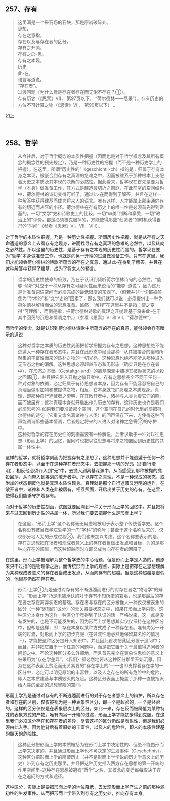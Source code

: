 <h2>257、存有</h2><blockquote data-pid="Tl5wInDJ">这里满是一个采石场的石块，那是原岩破碎处。<br>思想。<br>存在之意指。<br>存在以及与存在者的区分。<br>存有之开抛。<br>存有之启-思。<br>存有之本现。<br>历史。<br>此-在。<br>语言与道说。<br>“存在者”。<br>过渡问题（为什么竟是存在者存在而无倒不存在？①）。<br>存有历史（《思索》VII， 第97页以下， “荷尔德林——尼采”）。存有历史的方位不可计算之物（《思索》VII， 第90页以下） 。</blockquote><p data-pid="MVmoyqTA">如上</p><p><br></p><h2>258、哲学</h2><blockquote data-pid="gwmASufx">从今往后，对于哲学概念的本质性把握（因而也是对于哲学概念及其所有概念的概念性的预先规定），乃是一种历史性的把握（而不是一种历史学上的把握）。在这里，所谓“历史性的”（geschichtli-ch）指的是：归属于存有本身之本现，被嵌合到存有之真理的急难之中，因而被维系于那种根本上支配着历史之本质及其本现的决断的必然性。据此看来，哲学现在首先是要为哲学（本身》做准备工作，其方式是建造最切近之前庭，在此前庭的空间结构中，荷尔德林的诗句变得可听了，通过此-在而得到了解答，并且在这样一种解答中获得建基而成为将来人的语言。唯有这样，人才能踏上那条通向存有的切近而从容的小径。荷尔德林在存有历史上的唯一性是必须首先得到建基的，一切“文学”史和诗歌史上的比较，一切“审美”判断和享受，一切“政治上的”评价，都是必须被克服掉的，方能使得那些“创造者”的时机获得自己的“时间”（参看《思索》VI，VII，VIII）。</blockquote><p data-pid="g2dDIAJa">对于哲学的本质性把握，乃是一种历史性把握。所谓历史性把握，就是从存有之天命遣送的意义上去看存有之现身，进而找寻存有之真理的急难的必然性，以及转向之必然性。所以这里的历史性，是基于存有之本现的历史性而言的。哲学现在要为“哲学”本身做准备工作，也就是向另一开端的过渡做准备工作。只有在这里，我们才能领会荷尔德林的诗歌所蕴含的存在之真意，通过此-在得到了解答，并且在这种解答中获得了建基，成为了将来人的预言。</p><blockquote data-pid="leMVE5st">哲学的历史性使命的极致，乃在于认识到倾听荷尔德林诗句的必然性。“能够-倾听”对应于一种从存有之可疑问性而来说话的“能够-道说”。因为这乃是为准备词语空间而必须完成的最低限度的东西了。（倘若并非一切都被颠倒为“学术的”和“文学史的”因素了，那么我们就可以说：必须提供出一种为荷尔德林解释而做的思想准备。诚然，“解释”在这里并不是指：使之变得“可理解”，而倒是指：把荷尔德林诗歌的真理之开抛建基于将来此-在于其中回荡的沉思和情调之中。）（参看《思索》VI 和 VII，“荷尔德林”）</blockquote><p data-pid="uAW8N0V1">而哲学的使命，就是认识到荷尔德林诗歌中所蕴含的存在的真意，能够领会存有暗示的道说</p><blockquote data-pid="_FOxULJ4">这种对哲学之本质的历史性刻画把哲学把握为存有之思想。这种思想绝不能逃遁入一种存在者形态中，并且在此形态中经验那种--从其被接合的幽暗所聚集的丰富性而来的质朴之物的一切光亮。这种思想也绝不能听从那种进入无形态之物的消解。这种思想必须超越形态和无形态（确实只是在存在者中），在形态之基础（Gestaltgr-und）的离基深渊中捕捉其被抛状态的抛投之回荡①，并且把它带入开抛之敞开者中。存有之思想完全不同于任何一种对对象的依循，必定归属于有待思想者本身，因为存有不能容忍把自己的真理当做附加物和被提供之物，相反，它本身就“是”真理之本质现身。真理，即那种自行遮蔽者之澄明，在其敞开者中，诸神与人类为着它们的照-面而被居有；这种真理本身就开启出作为历史的存有。这种历史也许是我们必须思考的-如果我们要准备那个空间，这个空间在自己的时代里必须把荷尔德林的诗句（它重又命名着诸神与人类）的回声保存下来，方使得这种回声能调谐那些基本情调，后者规定将来的人进入对诸神之急需②的守护中。<br>这种对哲学的存在历史性的刻画需要有一种解说，后者求助于一种对以往思想（形而上学）的回忆，但同时也把以往思想与将来之物置回到历史性的共属一体性中。</blockquote><p data-pid="F_lXXQW-">这样的哲学，就将哲学刻画为把握存有之思想了，这种思想并不能逃遁于任何一种存在者形态中，以至于在这种存在者形态中，去把握那一切的光亮（即自行澄明），相反他必须介入到“无”中，去抛入到离基深渊中，从而感受到那种被抛的抛投回荡，从而带入到筹划的敞开者中。所以存在之真理，不是一种现成的状态，或附加的状态相反他就是真理本质性现身。真理就是那个自行遮蔽又澄明的运作，在敞开者中，诸神和人类在此被居有，相互照面，开启出关于历史的存有。在这里，使得我们能够守护着存有。</p><p data-pid="CbNhMI_5">而对于哲学的历史性刻画，试图就要回溯到一种关于形而上学的回忆中。并且把将来与过去回到历史性的共属一体，所以我们要去把握什么是形而上学？</p><blockquote data-pid="t4BECgs9">在这里，“形而上学”这个名称毫无疑虑地被用于表示整个传统哲学史。这个名称没有被当做学院哲学的一门“学科”的称号；甚至于这个名称后来的、仅仅部分地人为的形成过程③，我们也未加以考虑。这个名称要表示的是，存在之思想把在场者和现成者意义上的存在者当做出发点和目标，为的是那种向存在的超越，而这种超越同时立即又成为向存在者的回降了。</blockquote><p data-pid="WG2_cpkM">在这里，形而上学被理解为整个哲学史的中心话题，但是形而上学是人造的，他原来只不过指的是物理学之后。而传统形而上学的观点，实际上是把存在之思想理解为某种现成者意义的存在者当成出发点，从而向存有的超越。但是这种超越是虚假的，他根基仍然在存在者。</p><blockquote data-pid="-u3hNm9r">形而-上学①乃是通过对存有的不断逃遁而进行的对存在者之“物理学”的辩护。“形而上学”乃是未被承认的对于存有不知所措的窘境，也是那最后的存在者之存在离弃状态的基础。存在者与存在的区分被推人一种仅仅被表象的区分（一种“逻辑的”区分）的无关紧要状态之中，如果在形而上学内部，这种区分本身作为这样一种区分毕竞得到了认识的话一严格说来，这一点是没有发生的，也是不可能发生的，因为形而上学思想其实仅仅保持在这种区分中，但却是这样，即：存在本身以某种方式成了一种存在者。唯有向另一开端的过渡，对形而上学的初步克服（在过渡性地必然地保留其名称的情况下），才能把这种区分提升人知识中，并且因此首次把此区分置于追问中；而且，并非把它置于一个任意的问题中，而是把它置于关于最值得追问者的问题之中。不论这种区分多么外部地、而且首先完全在表象性思维的意义上被采用为“存在学差异”，〈我们〉都必然地要从这种区分那里开始沉思。因为在这种表面上贫乏而无关紧要的“存在学上的”—一也即支撑着存在学的一区分中，必定可以明见原始的丰富性，以及人之存在的所有危险中的危险，即人之本质建基与本质毁灭的危险。这种区分表面上掩盖了那种一直被指派给人类的至高的思想冒险的空间。</blockquote><p data-pid="cXkes0mZ">形而上学乃是通过对存有的不断逃遁而进行的对于存在者意义上的辩护，所以存在者和存在的区别，仅仅被视为是一种表象性区分，即一个是超验的，一个是经验的。这样的区分仅仅是在表象层次上的区分，如此一来，存在反而被降低为某种特殊的表象方式的产物。唯有向另一开端的过渡，形而上学才能初步得到克服。在这里我们必须区分存在和存在者的差异，尽管这样的区分仍然是表象性，但是我们必须由此入手。因为他背后有着原始的丰富性，以及人的危险性，即人的本质性建基的毁灭的危险性。</p><blockquote data-pid="QPTuAAh2">这种区分把形而上学的本质概括为在形而上学中决定性的、但绝不能由形而上学来决定的，并且通过形而上学也不可决定的生发事件（Geschehnis）。这种区分把形而上学的隐蔽历史（并不是形而上学学说的历史学意义上的历史）带到存有之历史那里，并且把这种历史推入西方存在思想的第一开端的作用空间里-这种存在思想被冠有“哲学”之名，其概念的变迁每每取决于存在之追问的方式和途径。</blockquote><p data-pid="VplEsBns">这种区分，实际上是要把形而上学的地位降低，去发现形而上学产生之前的那种源初性的生发事件。从而把形而上学带入到存有之历史处，推向存有本身。</p><p></p>